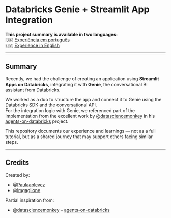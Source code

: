 # Databricks Genie + Streamlit App Integration

**This project summary is available in two languages:**  
🇧🇷 [Experiência em português](experiencia-pt.md)  
🇺🇸 [Experience in English](experience-en.md)

---

## Summary

Recently, we had the challenge of creating an application using **Streamlit Apps on Databricks**, integrating it with **Genie**, the conversational BI assistant from Databricks.

We worked as a duo to structure the app and connect it to Genie using the Databricks SDK and the conversational API.  
For the integration logic with Genie, we referenced part of the implementation from the excellent work by [@datasciencemonkey](https://github.com/datasciencemonkey) in his [agents-on-databricks](https://github.com/datasciencemonkey/agents-on-databricks/tree/main) project.

This repository documents our experience and learnings — not as a full tutorial, but as a shared journey that may support others facing similar steps.

---

## Credits

Created by:

- [@Paulaaplevcz](https://github.com/Paulaaplevcz)
- [@lmgaglione](https://github.com/lmgaglione)

Partial inspiration from:

- [@datasciencemonkey](https://github.com/datasciencemonkey) – [agents-on-databricks](https://github.com/datasciencemonkey/agents-on-databricks/tree/main)
